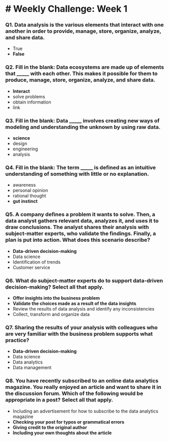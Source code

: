 # # Weekly Challenge: Week 1

### Q1. Data analysis is the various elements that interact with one another in order to provide, manage, store, organize, analyze, and share data.

- True
- **False**

### Q2. Fill in the blank: Data ecosystems are made up of elements that _____ with each other. This makes it possible for them to produce, manage, store, organize, analyze, and share data.

- **Interact**
- solve problems
- obtain information
- link

### Q3. Fill in the blank: Data _____ involves creating new ways of modeling and understanding the unknown by using raw data.

- **science**
- design
- engineering
- analysis

### Q4. Fill in the blank: The term _____ is defined as an intuitive understanding of something with little or no explanation.

- awareness
- personal opinion
- rational thought
- **gut instinct**


### Q5. A company defines a problem it wants to solve. Then, a data analyst gathers relevant data, analyzes it, and uses it to draw conclusions. The analyst shares their analysis with subject-matter experts, who validate the findings. Finally, a plan is put into action. What does this scenario describe?

- **Data-driven decision-making**
- Data science
- Identification of trends
- Customer service

### Q6. What do subject-matter experts do to support data-driven decision-making? Select all that apply.

- **Offer insights into the business problem**
- **Validate the choices made as a result of the data insights**
- Review the results of data analysis and identify any inconsistencies
- Collect, transform and organize data

### Q7. Sharing the results of your analysis with colleagues who are very familiar with the business problem supports what practice?

- **Data-driven decision-making**
- Data science
- Data analytics
- Data management

### Q8. You have recently subscribed to an online data analytics magazine. You really enjoyed an article and want to share it in the discussion forum. Which of the following would be appropriate in a post? Select all that apply.

- Including an advertisement for how to subscribe to the data analytics magazine
- **Checking your post for typos or grammatical errors**
- **Giving credit to the original author**
- **Including your own thoughts about the article**
